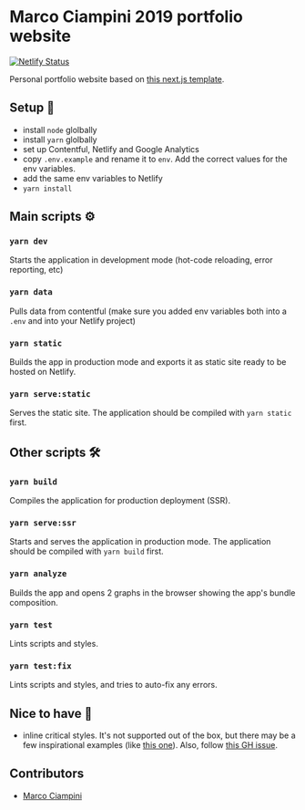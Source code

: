 # Marco Ciampini 2019 portfolio website

[![Netlify Status](https://api.netlify.com/api/v1/badges/6c7b4b9a-84ef-4e4b-a0ce-500d5ab06b37/deploy-status)](https://app.netlify.com/sites/marco-ciampini-portfolio-2019/deploys)

Personal portfolio website based on [this next.js template](https://github.com/ciampo/_nextjs-template).

## Setup 📝

- install `node` glolbally
- install `yarn` glolbally
- set up Contentful, Netlify and Google Analytics
- copy `.env.example` and rename it to `env`. Add the correct values for the env variables.
- add the same env variables to Netlify
- `yarn install`

## Main scripts ⚙️

### `yarn dev`

Starts the application in development mode (hot-code reloading, error reporting, etc)

### `yarn data`

Pulls data from contentful (make sure you added env variables both into a `.env` and into your Netlify project)

### `yarn static`

Builds the app in production mode and exports it as static site ready to be hosted on Netlify.

### `yarn serve:static`

Serves the static site. The application should be compiled with `yarn static` first.

## Other scripts 🛠

### `yarn build`

Compiles the application for production deployment (SSR).

### `yarn serve:ssr`

Starts and serves the application in production mode. The application should be compiled with `yarn build` first.

### `yarn analyze`

Builds the app and opens 2 graphs in the browser showing the app's bundle composition.

### `yarn test`

Lints scripts and styles.

### `yarn test:fix`

Lints scripts and styles, and tries to auto-fix any errors.

## Nice to have 💭

- inline critical styles. It's not supported out of the box, but there may be a few inspirational examples (like [this one](https://github.com/zeit/next.js/pull/3451)). Also, follow [this GH issue](https://github.com/GoogleChromeLabs/critters/issues/44).

## Contributors

- [Marco Ciampini](https://github.com/ciampo)
